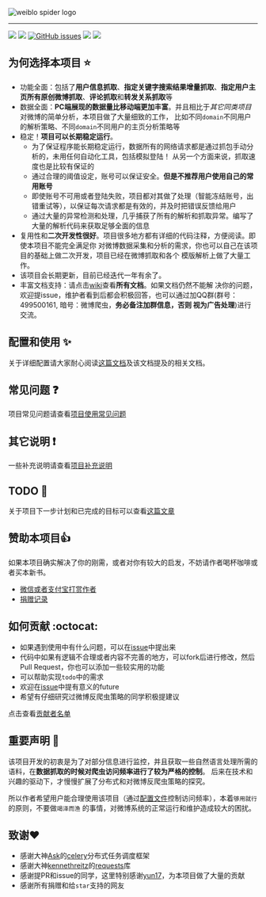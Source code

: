 ![weiblo spider logo](http://opqm8qbph.bkt.clouddn.com/weibospider.jpg)

---

[![](https://img.shields.io/badge/python-3-brightgreen.svg)](https://www.python.org/downloads/)
[![](https://travis-ci.org/ResolveWang/weibospider.svg?branch=master)](https://travis-ci.org/ResolveWang/weibospider)
[![GitHub issues](https://img.shields.io/github/issues/ResolveWang/weibospider.svg)](https://github.com/ResolveWang/weibospider/issues)
[![](https://img.shields.io/badge/Say%20Thanks-!-1EAEDB.svg)](https://saythanks.io/to/ResolveWang)
[![](https://img.shields.io/badge/license-MIT-blue.svg)](LICENSE)

## 为何选择本项目 :star:
- 功能全面：包括了**用户信息抓取**、**指定关键字搜索结果增量抓取**、**指定用户主页所有原创微博抓取**、**评论抓取**和**转发关系抓取**等
- 数据全面：**PC端展现的数据量比移动端更加丰富**。并且相比于*其它同类项目*对微博的简单分析，本项目做了大量细致的工作，
比如不同`domain`不同用户的解析策略、不同`domain`不同用户的主页分析策略等
- 稳定！**项目可以长期稳定运行**。
  - 为了保证程序能长期稳定运行，数据所有的网络请求都是通过抓包手动分析的，未用任何自动化工具，包括模拟登陆！
  从另一个方面来说，抓取速度也是比较有保证的
  - 通过合理的阈值设定，账号可以保证安全。**但是不推荐用户使用自己的常用账号**
  - 即使账号不可用或者登陆失败，项目都对其做了处理（智能冻结账号，出错重试等），以保证每次请求都是有效的，并及时把错误反馈给用户
  - 通过大量的异常检测和处理，几乎捕获了所有的解析和抓取异常。编写了大量的解析代码来获取足够全面的信息
- 复用性和**二次开发性很好**。项目很多地方都有详细的代码注释，方便阅读。即使本项目不能完全满足你
对微博数据采集和分析的需求，你也可以自己在该项目的基础上做二次开发，项目已经在微博抓取和各个
模版解析上做了大量工作。
- 该项目会长期更新，目前已经迭代一年有余了。
- 丰富文档支持：请点击[wiki](https://github.com/ResolveWang/WeiboSpider/wiki)查看**所有文档**。如果文档仍然不能解
决你的问题，欢迎提issue，维护者看到后都会积极回答，也可以通过加QQ群(群号：499500161, 暗号：微博爬虫，**务必备注加群信息，否则
视为广告处理**)进行交流。

## 配置和使用 :sparkles:

关于详细配置请大家耐心阅读[这篇文档](https://github.com/ResolveWang/weibospider/wiki/%E9%A1%B9%E7%9B%AE%E5%85%B7%E4%BD%93%E9%85%8D%E7%BD%AE%E5%92%8C%E4%BD%BF%E7%94%A8%E8%AF%B4%E6%98%8E)及该文档提及的相关文档。

## 常见问题 :question:
项目常见问题请查看[项目使用常见问题](https://github.com/ResolveWang/weibospider/wiki/%E9%A1%B9%E7%9B%AE%E4%BD%BF%E7%94%A8%E5%B8%B8%E8%A7%81%E9%97%AE%E9%A2%98)


## 其它说明 :heavy_exclamation_mark:
一些补充说明请查看[项目补充说明](https://github.com/ResolveWang/weibospider/wiki/%E9%A1%B9%E7%9B%AE%E8%A1%A5%E5%85%85%E8%AF%B4%E6%98%8E)


## TODO :dart:
关于项目下一步计划和已完成的目标可以查看[这篇文章](https://github.com/ResolveWang/weibospider/wiki/%E9%A1%B9%E7%9B%AE%E8%AE%A1%E5%88%92%E5%92%8C%E8%BF%9B%E5%B1%95)


## 赞助本项目:thumbsup:

如果本项目确实解决了你的刚需，或者对你有较大的启发，不妨请作者喝杯咖啡或者买本新书。

- [微信或者支付宝打赏作者](https://github.com/ResolveWang/WeiboSpider/wiki/%E6%8D%90%E8%B5%A0%E8%AF%A5%E9%A1%B9%E7%9B%AE)
- [捐赠记录](https://github.com/ResolveWang/WeiboSpider/wiki/%E6%8D%90%E8%B5%A0%E8%AF%A5%E9%A1%B9%E7%9B%AE)

## 如何贡献 :octocat:
- 如果遇到使用中有什么问题，可以在[issue](https://github.com/ResolveWang/WeiboSpider/issues)中提出来
- 代码中如果有逻辑不合理或者内容不完善的地方，可以fork后进行修改，然后Pull Request，你也可以添加一些较实用的功能
- 可以帮助实现`todo`中的需求
- 欢迎在[issue](https://github.com/ResolveWang/WeiboSpider/issues)中提有意义的future
- 希望有仔细研究过微博反爬虫策略的同学积极提建议

点击查看[贡献者名单](./AUTHORS.rst)

## 重要声明 :loudspeaker:
该项目开发的初衷是为了对部分信息进行监控，并且获取一些自然语言处理所需的语料，在**数据抓取的时候对爬虫访问频率进行了较为严格的控制**。
后来在技术和兴趣的驱动下，才慢慢扩展了分布式和对微博反爬虫策略的探究。

所以作者希望用户能合理使用该项目（通过[配置文件](./config/spider.yaml)控制访问频率），本着`够用就行`的原则，不要做`竭泽而渔`
的事情，对微博系统的正常运行和维护造成较大的困扰。

## 致谢:heart:
- 感谢大神[Ask](https://github.com/ask)的[celery](https://github.com/celery/celery)分布式任务调度框架
- 感谢大神[kennethreitz](https://github.com/kennethreitz/requests)的[requests](https://github.com/kennethreitz/requests)库
- 感谢提PR和issue的同学，这里特别感谢[yun17](https://github.com/yun17)，为本项目做了大量的贡献
- 感谢所有捐赠和给`star`支持的网友
